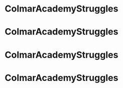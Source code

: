 # ColmarAcademyStruggles
# ColmarAcademyStruggles
# ColmarAcademyStruggles
# ColmarAcademyStruggles
